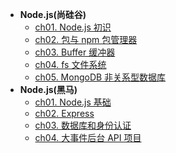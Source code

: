 - **Node.js(尚硅谷)**
  - [ch01. Node.js 初识](Node.js/ch01)
  - [ch02. 包与 npm 包管理器](Node.js/ch02)
  - [ch03. Buffer 缓冲器](Node.js/ch03)
  - [ch04. fs 文件系统](Node.js/ch04)
  - [ch05. MongoDB 非关系型数据库](Node.js/ch05)
- **Node.js(黑马)**
  - [ch01. Node.js 基础](Node.js/node)
  - [ch02. Express](Node.js/express)
  - [ch03. 数据库和身份认证](Node.js/mysql)
  - [ch04. 大事件后台 API 项目](Node.js/ev_api_server)
